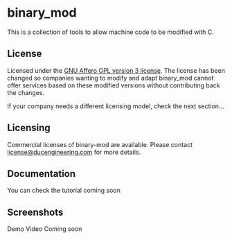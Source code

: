 # binary_mod

This is a collection of tools to allow machine code to be modified with C. 

## License

Licensed under the [GNU Affero GPL version 3 license](https://www.gnu.org/licenses/agpl-3.0.html). The license has been changed so companies wanting to modify and adapt binary_mod cannot offer services based on these modified versions without contributing back the changes.

If your company needs a different licensing model, check the next section...

## Licensing

Commercial licenses of binary-mod are available. Please contact license@ducengineering.com for more details.

## Documentation

You can check the tutorial coming soon

## Screenshots

Demo Video Coming soon
